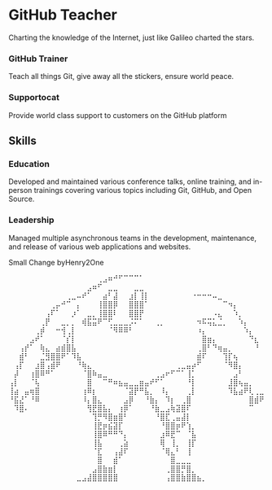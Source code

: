 # GitHub Teacher

Charting the knowledge of the Internet, just like Galileo charted the stars.



### GitHub Trainer

Teach all things Git, give away all the stickers, ensure world peace.

### Supportocat

Provide world class support to customers on the GitHub platform

## Skills

### Education

Developed and maintained various conference talks, online training, and in-person trainings covering various topics including Git, GitHub, and Open Source.

### Leadership

Managed multiple asynchronous teams in the development, maintenance, and release of various web applications and websites.

Small Change byHenry2One

⠀⠀⠀⠀⠀⠀⠀⠀⠀⠀⠀⠀⠀⠀⠀⠀⠀⢀⣠⠶⠚⠋⠉⠉⠉⠁⠀⠀⠀⠀⠀⠀⠀⠀⠀⠀⠀⠀⠀⠀⠀⠀⠀⠀⠀⠀⠀⠀⠀
⠀⠀⠀⠀⠀⠀⠀⠀⠀⠀⠀⠀⠀⠀⠀⣠⠶⠋⠀⣀⣀⠀⠀⠀⣀⣀⠀⠀⠀⠀⠀⠀⠀⠀⠀⠀⠀⠀⠀⠀⠀⠀⠀⠀⠀⠀⠀⠀⠀
⠀⠀⠀⠀⠀⠀⠀⠀⠀⠀⠀⢀⣀⠤⠞⠁⠀⠀⣴⠃⣼⠀⠀⣰⡇⢸⡇⠀⠀⠀⠀⠀⠀⠀⠀⠐⠒⠒⠒⠤⣀⠀⠀⠀⠀⠀⠀⠀⠀
⠀⠀⠀⠀⠀⠀⠀⠀⢀⡤⠚⠉⠀⡄⠀⠀⠀⢸⣿⣿⡿⠀⠀⣿⣿⣿⠁⠀⠀⠀⠀⠀⠀⠀⠀⠀⠀⠀⠀⠀⠀⠉⠲⡄⠀⠀⠀⠀⠀
⠀⠀⠀⠀⠀⠀⠀⢠⠏⠁⠀⠀⡰⠁⠀⣀⡀⢸⣿⣿⠇⠀⠀⣿⣿⡟⠀⠀⠀⠀⠀⠀⠀⠀⠀⠀⠀⠀⠀⠠⣄⠀⠀⠱⡀⠀⠀⠀⠀
⠀⠀⠀⠀⠀⠀⢀⡟⠀⠀⣀⡀⡀⠀⢾⣯⣭⠟⠉⢋⣀⣀⣀⡨⠍⠁⠀⠀⢀⡀⠀⠀⠀⠀⠀⠀⠲⠯⢭⣅⣈⡀⠀⠀⠱⡄⠀⠀⠀
⠀⠀⠀⠀⠀⢀⡾⠀⠀⠒⢺⢀⡇⠀⠀⠀⠀⠀⠀⠈⠻⠿⠿⠃⠀⠀⠀⠀⠀⠀⠀⠀⠀⠀⠀⠀⠰⡄⠀⠀⠀⠀⠀⠀⠀⠱⡄⠀⠀
⠀⠀⠀⠀⣠⠞⠁⠀⠀⠀⠈⡎⡇⠀⠀⠀⠀⠀⠀⠀⠀⠀⠀⠀⠀⠀⠀⠀⠀⠀⠀⠀⠀⠀⠀⠀⠀⣿⣶⡄⠀⠀⠀⠀⠀⠀⠙⣆⠀
⠀⠀⢠⡞⠁⠀⢷⣄⠀⣴⣾⣿⣧⠀⠀⠀⠀⠀⠀⠀⠀⠀⠀⠀⠀⠀⠀⠀⠀⠀⠀⠀⠀⠀⠀⠀⢀⣿⠃⠙⢶⣤⡀⠀⠀⠀⠀⠘⠀
⠀⠀⣾⠃⠀⠀⣈⣻⣿⣿⠟⠁⠹⣧⠀⠀⠀⠀⠀⠀⠀⠀⠀⠀⠀⠀⠀⠀⠀⠀⠀⠀⠀⠀⠀⠀⣾⠏⠀⠀⠀⢹⡏⢦⠀⠀⠀⠀⠀
⠀⢠⡏⠀⠀⣰⣿⢠⣾⠟⠀⠀⠀⠘⢷⣄⠀⠀⠀⠀⠀⠀⠀⠀⠀⠀⠀⠀⠀⠀⠀⠀⢀⣀⣤⡴⠋⠀⠀⠀⠀⠈⠻⣿⡄⠀⠀⠀⠀
⠀⡼⠀⠀⢰⣿⠿⠛⠁⠀⠀⠀⠀⠀⠈⣿⠷⣤⣀⠀⠀⠀⠀⠀⠀⠀⠀⠀⢀⣠⠖⠋⠉⠁⢸⡁⠀⠀⠀⠀⠀⠀⠀⣠⠃⠀⠀⠀⠀
⢠⡇⠀⠀⠈⢧⠀⠀⠀⠀⠀⠀⠀⠀⠀⣿⠀⠀⠉⠛⠶⣦⣤⣀⣀⣶⣤⠞⠋⠁⠀⠀⠀⠀⠘⡇⠀⠀⠀⠀⠀⠀⣸⣿⢦⣤⡀⠀⠀
⢸⣴⠀⣤⢶⣿⠀⠀⠀⠀⠀⠀⠀⠀⢰⠿⡆⠀⠀⠀⠀⠀⠈⣽⡟⠛⣧⡀⠀⠸⡄⠀⠀⠀⢀⡇⠀⠀⠀⠀⠀⠀⠹⣧⣴⠟⢇⢀⣀
⠘⣯⣜⠁⠘⠿⠀⠀⠀⠀⠀⠀⠀⠀⠸⡄⣿⣄⠀⠀⠀⠀⣠⡿⠀⠀⠘⣷⡄⠀⠹⡆⠀⢀⣿⠀⠀⠀⠀⠀⠀⠀⠀⠀⠀⠀⣿⣾⠟
⠀⠹⣿⠄⠀⠀⠀⠀⠀⠀⠀⠀⠀⠀⠀⢻⣟⣿⣧⡄⠀⢰⡿⠁⠀⠀⠀⠘⣷⣀⣠⢷⣽⣿⠏⠀⠀⠀⠀⠀⠀⠀⠀⠀⠀⠀⠉⠀⠀
⠀⠀⠀⠀⠀⠀⠀⠀⠀⠀⠀⠀⠀⠀⠀⠀⢹⡛⠻⣿⣶⣿⠃⠀⠀⠀⠀⠀⠘⣿⣏⢀⣤⣼⡇⠀⠀⠀⠀⠀⠀⠀⠀⠀⠀⠀⠀⠀⠀
⠀⠀⠀⠀⠀⠀⠀⠀⠀⠀⠀⠀⠀⠀⠀⠀⢸⣟⡶⣮⣽⡏⠀⠀⠀⠀⠀⠀⠀⠘⣿⣿⡶⠟⢱⡀⠀⠀⠀⠀⠀⠀⠀⠀⠀⠀⠀⠀⠀
⠀⠀⠀⠀⠀⠀⠀⠀⠀⠀⠀⠀⠀⠀⠀⠀⢸⣿⠿⠛⠛⠙⡄⠀⠀⠀⠀⠀⠀⣰⠿⣟⠉⠀⠈⣧⠀⠀⠀⠀⠀⠀⠀⠀⠀⠀⠀⠀⠀
⠀⠀⠀⠀⠀⠀⠀⠀⠀⠀⠀⠀⠀⠀⠀⠀⢸⣧⠀⠀⠀⢀⣵⠀⠀⠀⠀⠀⠀⢿⠀⢸⡀⠀⢸⡏⠀⠀⠀⠀⠀⠀⠀⠀⠀⠀⠀⠀⠀
⠀⠀⠀⠀⠀⠀⠀⠀⠀⠀⠀⠀⠀⠀⠀⠀⠈⣏⠀⠀⢠⣼⠏⠀⠀⠀⠀⠀⠀⠈⢿⣄⠃⠀⢸⠀⠀⠀⠀⠀⠀⠀⠀⠀⠀⠀⠀⠀⠀
⠀⠀⠀⠀⠀⠀⠀⠀⠀⠀⠀⠀⠀⠀⠀⠀⠀⣿⠀⠀⣾⠁⠀⠀⠀⠀⠀⠀⠀⠀⠀⣿⣀⣀⣀⠀⠀⠀⠀⠀⠀⠀⠀⠀⠀⠀⠀⠀⠀
⠀⠀⠀⠀⠀⠀⠀⠀⠀⠀⠀⠀⠀⠀⠀⠀⣠⣿⣷⣶⡇⠀⠀⠀⠀⠀⠀⠀⠀⠀⢀⣿⣿⡛⣿⡀⠀⠀⠀⠀⠀⠀⠀⠀⠀⠀⠀⠀⠀
⠀⠀⠀⠀⠀⠀⠀⠀⠀⠀⠀⠀⠀⣀⣠⣼⣿⣿⣿⣿⣿⠀⠀⠀⠀⠀⠀⠀⠀⠀⢠⣿⣿⣷⣿⣿⣦⡀
